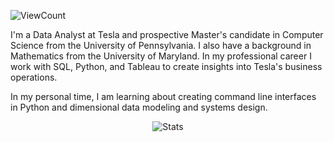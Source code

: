 ![ViewCount](https://views.whatilearened.today/views/github/johnk726/johnk726.svg?cache=remove)

I'm a Data Analyst at Tesla and prospective Master\'s candidate in Computer Science from the University of Pennsylvania. I also have a background in Mathematics from the University of Maryland. In my professional career I work with SQL, Python, and Tableau to create insights into Tesla's business operations.

In my personal time, I am learning about creating command line interfaces in Python and dimensional data modeling and systems design. 

<p align="center">
  <img title="Stats" src="https://github-readme-stats.vercel.app/api?username=johnk726&show_icons=true&theme=vue-dark"/>
</p>
